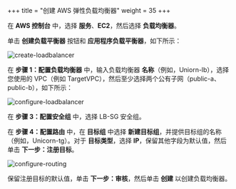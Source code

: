 +++
title = "创建 AWS 弹性负载均衡器"
weight = 35
+++


在 **AWS 控制台** 中，选择 **服务**、**EC2**，然后选择 **负载均衡器**。

单击 **创建负载平衡器** 按钮和 **应用程序负载平衡器**，如下所示：

![create-loadbalancer](/ecs/create-lb.zh.png)

在 **步骤 1：配置负载均衡器** 中，输入负载均衡器 **名称**（例如，Uniorn-lb），选择您使用的 VPC（例如 TargetVPC），然后至少选择两个公有子网（public-a、public-b），如下所示：

![configure-loadbalancer](/ecs/configure-lb.zh.png)

在 **步骤 3：配置安全组** 中，选择 LB-SG 安全组。

在 **步骤 4：配置路由** 中，在 **目标组** 中选择 **新建目标组**，并提供目标组的名称（例如，Unicorn-tg）。对于 **目标类型**，选择 **IP**，保留其他字段为默认值，然后单击 **下一步：注册目标**。

![configure-routing](/ecs/configure-routing.zh.png)

保留注册目标的默认值，单击 **下一步：审核**，然后单击 **创建** 以创建负载均衡器。